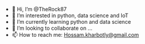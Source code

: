 - 👋 Hi, I’m @TheRock87
- 👀 I’m interested in python, data science and IoT 
- 🌱 I’m currently learning python and data science
- 💞️ I’m looking to collaborate on ...
- 📫 How to reach me: Hossam.kharbotly@gmail.com

<!---
TheRock87/TheRock87 is a ✨ special ✨ repository because its `README.md` (this file) appears on your GitHub profile.
You can click the Preview link to take a look at your changes.
--->
